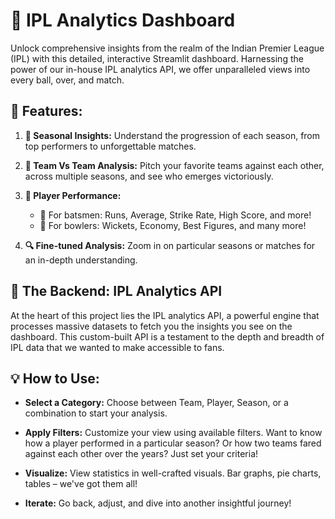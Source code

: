 # 🏏 IPL Analytics Dashboard

Unlock comprehensive insights from the realm of the Indian Premier League (IPL) with this detailed, interactive Streamlit dashboard. Harnessing the power of our in-house IPL analytics API, we offer unparalleled views into every ball, over, and match.

## 🌟 Features:

1. **📅 Seasonal Insights:** Understand the progression of each season, from top performers to unforgettable matches.

2. **🤼 Team Vs Team Analysis:** Pitch your favorite teams against each other, across multiple seasons, and see who emerges victoriously.

3. **🏃 Player Performance:**
   - 🏏 For batsmen: Runs, Average, Strike Rate, High Score, and more!
   - 🎳 For bowlers: Wickets, Economy, Best Figures, and many more!

4. **🔍 Fine-tuned Analysis:** Zoom in on particular seasons or matches for an in-depth understanding.

## 📡 The Backend: IPL Analytics API

At the heart of this project lies the IPL analytics API, a powerful engine that processes massive datasets to fetch you the insights you see on the dashboard. This custom-built API is a testament to the depth and breadth of IPL data that we wanted to make accessible to fans.

## 💡 How to Use:

- **Select a Category:** Choose between Team, Player, Season, or a combination to start your analysis.
  
- **Apply Filters:** Customize your view using available filters. Want to know how a player performed in a particular season? Or how two teams fared against each other over the years? Just set your criteria!
  
- **Visualize:** View statistics in well-crafted visuals. Bar graphs, pie charts, tables – we've got them all!
  
- **Iterate:** Go back, adjust, and dive into another insightful journey!
